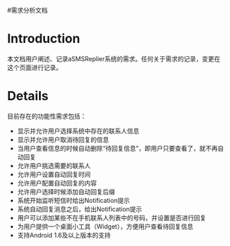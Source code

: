 #需求分析文档

# Introduction #

本文档用户阐述、记录aSMSReplier系统的需求。任何关于需求的记录，变更在这个页面进行记录。


# Details #

目前存在的功能性需求包括：
  * 显示并允许用户选择系统中存在的联系人信息
  * 显示并允许用户取消待回复的信息
  * 当用户查看信息的时候自动删除“待回复信息”，即用户只要查看了，就不再自动回复
  * 允许用户挑选需要的联系人
  * 允许用户设置自动回复时间
  * 允许用户配置自动回复的内容
  * 允许用户选择时候添加自动回复后缀
  * 系统开始监听短信时给出Notification提示
  * 系统自动回复消息之后，给出Notification提示
  * 用户可以添加某些不在手机联系人列表中的号码，并设置是否进行回复
  * 为用户提供一个桌面小工具（Widget），方便用户查看待回复信息
  * 支持Android 1.6及以上版本的支持